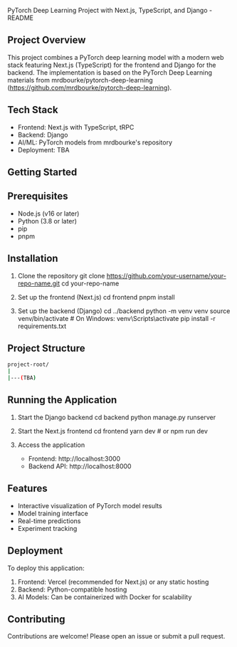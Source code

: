 PyTorch Deep Learning Project with Next.js, TypeScript, and Django - README

Project Overview
---------------
This project combines a PyTorch deep learning model with a modern web stack featuring Next.js (TypeScript) for the frontend and Django for the backend. 
The implementation is based on the PyTorch Deep Learning materials from mrdbourke/pytorch-deep-learning (https://github.com/mrdbourke/pytorch-deep-learning).

Tech Stack
----------
- Frontend: Next.js with TypeScript, tRPC
- Backend: Django
- AI/ML: PyTorch models from mrdbourke's repository
- Deployment: TBA

Getting Started
---------------

Prerequisites
-------------
- Node.js (v16 or later)
- Python (3.8 or later)
- pip
- pnpm

Installation
------------
1. Clone the repository
   git clone https://github.com/your-username/your-repo-name.git
   cd your-repo-name

2. Set up the frontend (Next.js)
   cd frontend
   pnpm install

3. Set up the backend (Django)
   cd ../backend
   python -m venv venv
   source venv/bin/activate  # On Windows: venv\Scripts\activate
   pip install -r requirements.txt

Project Structure
----------------
```bash
project-root/
|
|---(TBA)
```
Running the Application
----------------------
1. Start the Django backend
   cd backend
   python manage.py runserver

2. Start the Next.js frontend
   cd frontend
   yarn dev  # or npm run dev

3. Access the application
   - Frontend: http://localhost:3000
   - Backend API: http://localhost:8000

Features
--------
- Interactive visualization of PyTorch model results
- Model training interface
- Real-time predictions
- Experiment tracking

Deployment
---------
To deploy this application:
1. Frontend: Vercel (recommended for Next.js) or any static hosting
2. Backend: Python-compatible hosting
3. AI Models: Can be containerized with Docker for scalability

Contributing
------------
Contributions are welcome! Please open an issue or submit a pull request.

